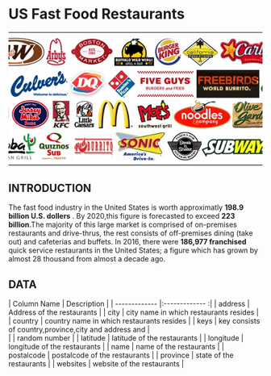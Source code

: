 # US Fast Food Restaurants
![fastfood](images/fastfood.jpg)

## INTRODUCTION
The fast food industry in the United States is worth approximatly __198.9 billion U.S. dollers__ . By 2020,this figure is forecasted to exceed __223 billion__.The majority of this large market is comprised of on-premises restaurants and drive-thrus, the rest consists of off-premises dining (take out) and cafeterias and buffets. 
In 2016, there were __186,977 franchised__ quick service restaurants in the United States; a figure which has grown by almost 28 thousand from almost a decade ago.

## DATA
   | Column Name   | Description                                               |
   | ------------- |:-------------                                            :| 
   | address       | Address of the restaurants                                | 
   | city          | city name in which restaurants resides                    |  
   | country       | country name in which restaurants resides                 | 
   | keys          | key consists of country,province,city and address and     |     
   |               | random number                                             |
   | latitude      | latitude of the restaurants                               |
   | longitude     | longitude of the restaurants                              |
   | name          | name of the restaurants                                   |
   | postalcode    | postalcode of the restaurants                             |
   | province      | state of the restaurants                                  |
   | websites      | website of the restaurants                                |

